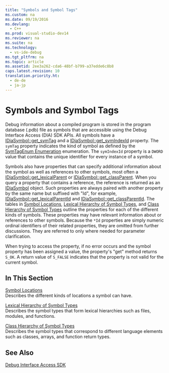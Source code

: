 ```yaml
---
title: "Symbols and Symbol Tags"
ms.custom: na
ms.date: 09/19/2016
ms.devlang: 
  - C++
ms.prod: visual-studio-dev14
ms.reviewer: na
ms.suite: na
ms.technology: 
  - vs-ide-debug
ms.tgt_pltfrm: na
ms.topic: article
ms.assetid: 2ee3a262-cda6-48bf-b799-a37edde6c8b8
caps.latest.revision: 10
translation.priority.ht: 
  - de-de
  - ja-jp
---
```

# Symbols and Symbol Tags
Debug information about a compiled program is stored in the program database (.pdb) file as symbols that are accessible using the Debug Interface Access (DIA) SDK APIs. All symbols have a [IDiaSymbol::get_symTag](../vs140/IDiaSymbol--get_symTag.md) and a [IDiaSymbol::get_symIndexId](../vs140/IDiaSymbol--get_symIndexId.md) property. The `symTag` property indicates the kind of symbol as defined by the [SymTagEnum Enumeration](../vs140/SymTagEnum.md) enumeration. The `symIndexId` property is a `DWORD` value that contains the unique identifier for every instance of a symbol.  
  
 Symbols also have properties that can specify additional information about the symbol as well as references to other symbols, most often a [IDiaSymbol::get_lexicalParent](../vs140/IDiaSymbol--get_lexicalParent.md) or [IDiaSymbol::get_classParent](../vs140/IDiaSymbol--get_classParent.md). When you query a property that contains a reference, the reference is returned as an [IDiaSymbol](../vs140/IDiaSymbol.md) object. Such properties are always paired with another property by the same name but suffixed with "Id", for example, [IDiaSymbol::get_lexicalParentId](../vs140/IDiaSymbol--get_lexicalParentId.md) and [IDiaSymbol::get_classParentId](../vs140/IDiaSymbol--get_classParentId.md). The tables in [Symbol Locations](../vs140/Symbol-Locations.md), [Lexical Hierarchy of Symbol Types](../vs140/Lexical-Hierarchy-of-Symbol-Types.md), and [Class Hierarchy of Symbol Types](../vs140/Class-Hierarchy-of-Symbol-Types.md) outline the properties for each of the different kinds of symbols. These properties may have relevant information about or references to other symbols. Because the `*Id` properties are simply numeric ordinal identifiers of their related properties, they are omitted from further discussions. They are referred to only where needed for parameter clarification.  
  
 When trying to access the property, if no error occurs and the symbol property has been assigned a value, the property's "get" method returns `S_OK`. A return value of `S_FALSE` indicates that the property is not valid for the current symbol.  
  
## In This Section  
 [Symbol Locations](../vs140/Symbol-Locations.md)  
 Describes the different kinds of locations a symbol can have.  
  
 [Lexical Hierarchy of Symbol Types](../vs140/Lexical-Hierarchy-of-Symbol-Types.md)  
 Describes the symbol types that form lexical hierarchies such as files, modules, and functions.  
  
 [Class Hierarchy of Symbol Types](../vs140/Class-Hierarchy-of-Symbol-Types.md)  
 Describes the symbol types that correspond to different language elements such as classes, arrays, and function return types.  
  
## See Also  
 [Debug Interface Access SDK](../vs140/Debug-Interface-Access-SDK.md)
